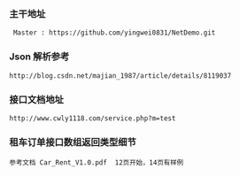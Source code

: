 ### 主干地址
     Master : https://github.com/yingwei0831/NetDemo.git

### Json 解析参考
 
    http://blog.csdn.net/majian_1987/article/details/8119037


### 接口文档地址

    http://www.cwly1118.com/service.php?m=test
    
   
### 租车订单接口数组返回类型细节
    
    参考文档 Car_Rent_V1.0.pdf  12页开始，14页有样例




